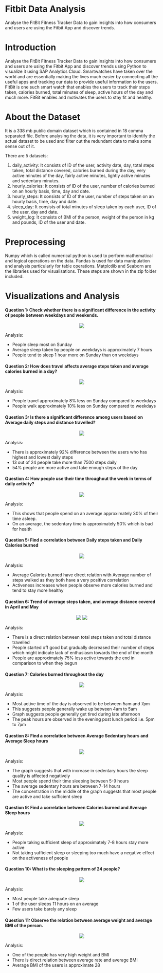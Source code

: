 # Fitbit Data Analysis
Analyse the FitBit Fitness Tracker Data to gain insights into how consumers and users are using the Fitbit App and discover trends.

# Introduction
Analyse the FitBit Fitness Tracker Data to gain insights into how consumers and users are using the Fitbit App and discover trends using Python to visualize it using SAP Analytics Cloud. Smartwatches have taken over the world and are essentially making the lives much easier by connecting all the useful apps and tracking our data to provide useful information to the users. FitBit is one such smart watch that enables the users to track their steps taken, calories burned, total minutes of sleep, active hours of the day and much more. FitBit enables and motivates the users to stay fit and healthy.

# About the Dataset
It is a 338 mb public domain dataset which is contained in 18 comma separated file. Before analysing the data, it is very important to identify the actual dataset to be used and filter out the redundant data to make some sense out of it.

There are 5 datasets:
1. daily_activity: It consists of ID of the user, activity date, day, total steps taken, total distance covered, calories burned during the day, very          active minutes of the day, fairly active minutes, lightly active minutes and sedentary minutes.     
2. hourly_calories: It consists of ID of the user, number of calories burned on an hourly basis, time, day and date.
3. hourly_steps: It consists of ID of the user, number of steps taken on an hourly basis, time, day and date.
4. sleep_day: It consists of total minutes of sleep taken by each user, ID of the user, day and date.
5. weight_log: It consists of BMI of the person, weight of the person in kg and pounds, ID of the user and date.

# Preprocessing

Numpy which is called numerical python is used to perform mathematical and logical operations on the data. Pandas is used for data manipulation and analysis particularly for table operations. Matplotlib and Seaborn are the libraries used for visualisations. These steps are shown in the zip folder included. 

# Visualizations and Analysis

#### Question 1: Check whether there is a significant difference in the activity of people between weekdays and weekends.

<p align="center">
 <img src= "Images/Fitbit_Q1.png">
</p>

Analysis:
- People sleep most on Sunday
- Average sleep taken by people on weekdays is approximately 7 hours
- People tend to sleep 1 hour more on Sunday than on weekdays

#### Question 2: How does travel affects average steps taken and average calories burned in a day?

<p align="center">
 <img src= "Images/Fitbit_Q2.png">
</p>

Analysis:
- People travel approximately 8% less on Sunday compared to weekdays
- People walk approximately 10% less on Sunday compared to weekdays

#### Question 3: Is there a significant difference among users based on Average daily steps and distance travelled?

<p align="center">
 <img src= "Images/Fitbit_Q3.png">
</p>

Analysis:
- There is approximately 92% difference between the users who has highest and lowest daily steps
- 13 out of 24 people take more than 7500 steps daily
- 54% people are more active and take enough steps of the day

#### Question 4: How people use their time throughout the week in terms of daily activity?

<p align="center">
 <img src= "Images/Fitbit_Q4.png">
</p>

Analysis:
- This shows that people spend on an average approximately 30% of their time asleep.
- On an average, the sedentary time is approximately 50% which is bad for health

#### Question 5: Find a correlation between Daily steps taken and Daily Calories burned

<p align="center">
 <img src= "Images/Fitbit_Q5.png">
</p>

Analysis:
- Average Calories burned have direct relation with Average number of steps walked as they both have a very positive correlation
- Activeness increases when people observe more calories burned and tend to stay more healthy

#### Question 6: Trend of average steps taken, and average distance covered in April and May

<p align="center">
 <img src= "Images/Fitbit_Q6A.png">
  <img src= "Images/Fitbit_Q6B.png">
</p>

Analysis:
- There is a direct relation between total steps taken and total distance travelled
- People started off good but gradually decreased their number of steps which might indicate lack of enthusiasm towards the end of the month
- People are approximately 75% less active towards the end in comparison to when they begun

#### Question 7: Calories burned throughout the day

<p align="center">
 <img src= "Images/Fitbit_Q7.png">
</p>

Analysis:
- Most active time of the day is observed to be between 5am and 7pm
- This suggests people generally wake up between 4am to 5am
- Graph suggests people generally get tired during late afternoon
- The peak hours are observed in the evening post lunch period i.e. 5pm to 7pm

#### Question 8: Find a correlation between Average Sedentary hours and Average Sleep hours

<p align="center">
 <img src= "Images/Fitbit_Q8.png">
</p>

Analysis:
- The graph suggests that with increase in sedentary hours the sleep quality is affected negatively
- Most people spend their time sleeping between 5-9 hours
- The average sedentary hours are between 7-14 hours
- The concentration in the middle of the graph suggests that most people are active and take sufficient sleep

#### Question 9: Find a correlation between Calories burned and Average Sleep hours

<p align="center">
 <img src= "Images/Fitbit_Q9.png">
</p>

Analysis:
- People taking sufficient sleep of approximately 7-8 hours stay more active
- Not taking sufficient sleep or sleeping too much have a negative effect on the activeness of people

#### Question 10: What is the sleeping pattern of 24 people?

<p align="center">
 <img src= "Images/Fitbit_Q10.png">
</p>

Analysis:
- Most people take adequate sleep
- 1 of the user sleeps 11 hours on an average
- Few users take barely any sleep

#### Question 11: Observe the relation between average weight and average BMI of the person.

<p align="center">
 <img src= "Images/Fitbit_Q11.png">
</p>

Analysis:
- One of the people has very high weight and BMI
- There is direct relation between average rate and average BMI
- Average BMI of the users is approximate 28 


